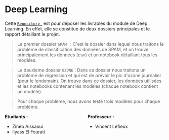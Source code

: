 # Deep Learning

Cette [``Repository ``](https://github.com/ilyasselfourati/Deep_Learning_ZE) est pour déposer les livrables du module de Deep Learning. En effet, elle se constitue de deux dossiers principales et le rapport détaillant le projet.

> Le premier dossier `SPAM ` : C'est le dossier dans lequel nous traitons le problème de classification des données de SPAM, et on trouve principalement les données (csv) et un notebook détaillant tous les modèles.

> Le deuxième dossier `OZONE` : Dans ce dossier nous traitons un problème de régression et qui est de prévoir le pic d'ozone journalier (pour le lendemain). On trouve dans ce dossier, les données utilisées et les notebooks contenant les modèles (chaque notebook contient un modèle).

> Pour chaque problème, nous avons testé trois modèles pour chaque problème.

<div style="display: flex;">

  <!-- Colonne des étudiants -->
  <div style="flex: 1; padding-right: 20px;">
    <b>Etudiants :</b>
    <ul>
      <li>Zineb Aissaoui</li>
      <li>Ilyass El Fourati</li>
    </ul>
  </div>

  <!-- Colonne des professeurs -->
  <div style="flex: 1;">
    <b>Professeur :</b>
    <ul>
      <li>Vincent Lefieux</li>
    </ul>
  </div>

</div>
